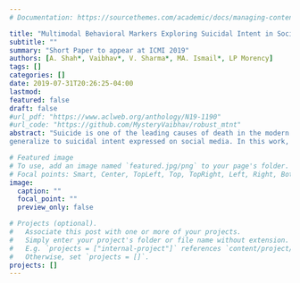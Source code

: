 ```yaml
---
# Documentation: https://sourcethemes.com/academic/docs/managing-content/

title: "Multimodal Behavioral Markers Exploring Suicidal Intent in Social Media Videos"
subtitle: ""
summary: "Short Paper to appear at ICMI 2019"
authors: [A. Shah*, Vaibhav*, V. Sharma*, MA. Ismail*, LP Morency]
tags: []
categories: []
date: 2019-07-31T20:26:25-04:00
lastmod: 
featured: false
draft: false
#url_pdf: "https://www.aclweb.org/anthology/N19-1190"
#url_code: "https://github.com/MysteryVaibhav/robust_mtnt"
abstract: "Suicide is one of the leading causes of death in the modern world. In this digital age, individuals are increasingly using social media to express themselves and often use these platforms to express suicidal intent. Various studies have inspected suicidal intent behavioral markers in controlled environments but it is still unexplored if such markers will
generalize to suicidal intent expressed on social media. In this work, we set out to study multimodal behavioral markers related to suicidal intent when expressed on social media videos. We explore verbal, acoustic and visual behavioral markers in the context of identifying individuals at higher risk of suicidal attempt. Our analysis reveals a set of predominant multimodal behavioral markers indicative of suicidal intent on social media videos."

# Featured image
# To use, add an image named `featured.jpg/png` to your page's folder.
# Focal points: Smart, Center, TopLeft, Top, TopRight, Left, Right, BottomLeft, Bottom, BottomRight.
image:
  caption: ""
  focal_point: ""
  preview_only: false

# Projects (optional).
#   Associate this post with one or more of your projects.
#   Simply enter your project's folder or file name without extension.
#   E.g. `projects = ["internal-project"]` references `content/project/deep-learning/index.md`.
#   Otherwise, set `projects = []`.
projects: []
---
```

